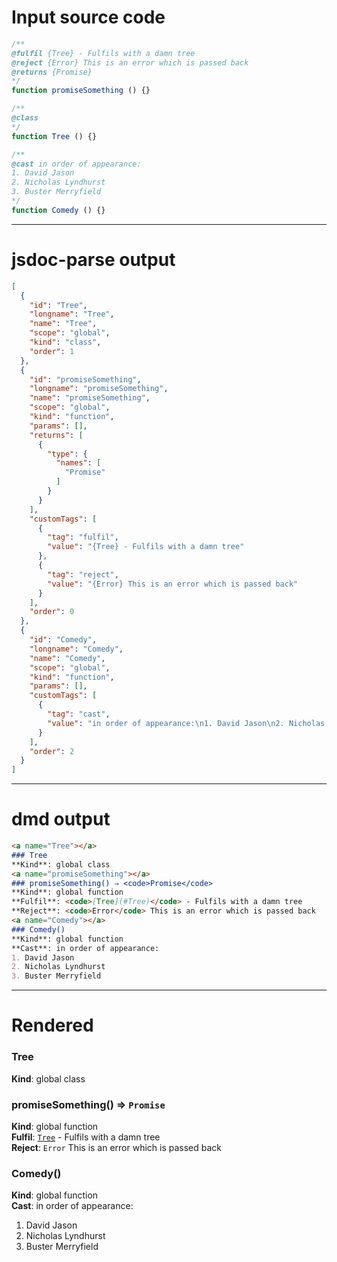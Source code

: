 # Input source code
```js
/**
@fulfil {Tree} - Fulfils with a damn tree
@reject {Error} This is an error which is passed back
@returns {Promise}
*/
function promiseSomething () {}

/**
@class
*/
function Tree () {}

/**
@cast in order of appearance:
1. David Jason
2. Nicholas Lyndhurst
3. Buster Merryfield
*/
function Comedy () {}

```

* * * 

# jsdoc-parse output
```json
[
  {
    "id": "Tree",
    "longname": "Tree",
    "name": "Tree",
    "scope": "global",
    "kind": "class",
    "order": 1
  },
  {
    "id": "promiseSomething",
    "longname": "promiseSomething",
    "name": "promiseSomething",
    "scope": "global",
    "kind": "function",
    "params": [],
    "returns": [
      {
        "type": {
          "names": [
            "Promise"
          ]
        }
      }
    ],
    "customTags": [
      {
        "tag": "fulfil",
        "value": "{Tree} - Fulfils with a damn tree"
      },
      {
        "tag": "reject",
        "value": "{Error} This is an error which is passed back"
      }
    ],
    "order": 0
  },
  {
    "id": "Comedy",
    "longname": "Comedy",
    "name": "Comedy",
    "scope": "global",
    "kind": "function",
    "params": [],
    "customTags": [
      {
        "tag": "cast",
        "value": "in order of appearance:\n1. David Jason\n2. Nicholas Lyndhurst\n3. Buster Merryfield"
      }
    ],
    "order": 2
  }
]
```

* * * 

# dmd output
```markdown
<a name="Tree"></a>
### Tree
**Kind**: global class  
<a name="promiseSomething"></a>
### promiseSomething() ⇒ <code>Promise</code>
**Kind**: global function  
**Fulfil**: <code>[Tree](#Tree)</code> - Fulfils with a damn tree  
**Reject**: <code>Error</code> This is an error which is passed back  
<a name="Comedy"></a>
### Comedy()
**Kind**: global function  
**Cast**: in order of appearance:
1. David Jason
2. Nicholas Lyndhurst
3. Buster Merryfield  
```

* * * 

# Rendered
<a name="Tree"></a>
### Tree
**Kind**: global class  
<a name="promiseSomething"></a>
### promiseSomething() ⇒ <code>Promise</code>
**Kind**: global function  
**Fulfil**: <code>[Tree](#Tree)</code> - Fulfils with a damn tree  
**Reject**: <code>Error</code> This is an error which is passed back  
<a name="Comedy"></a>
### Comedy()
**Kind**: global function  
**Cast**: in order of appearance:
1. David Jason
2. Nicholas Lyndhurst
3. Buster Merryfield  
